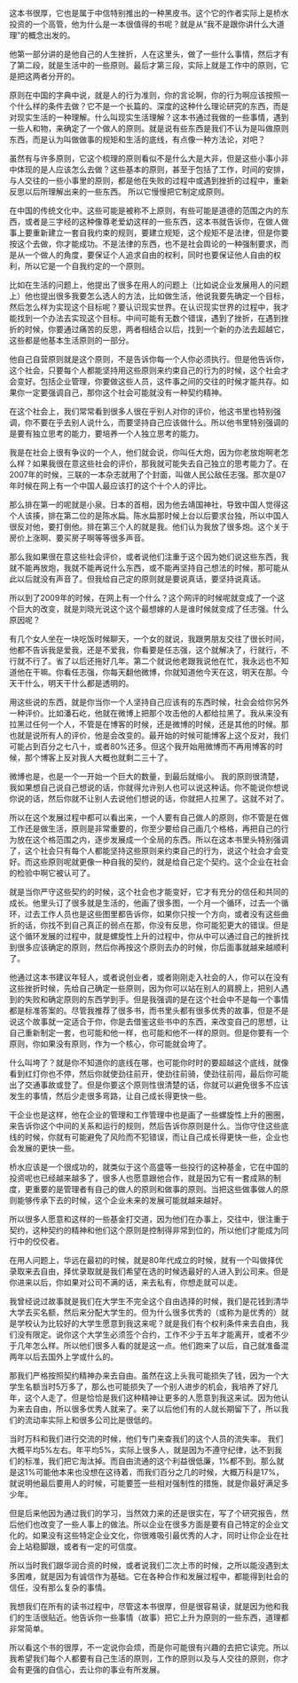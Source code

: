 这本书很厚，它也是属于中信特别推出的一种黑皮书。这个它的作者实际上是桥水投资的一个高管，他为什么是一本很值得的书呢？就是从“我不是跟你讲什么大道理”的概念出发的。

他第一部分讲的是他自己的人生挫折，人在这里头，做了一些什么事情，然后才有了第二段，就是生活中的一些原则。最后才第三段，实际上就是工作中的原则，它是把这两者分开的。

原则在中国的字典中说，就是人的行为准则，你的言论啊，你的行为啊应该按照一个什么样的条件去做？它不是一个长篇的、深度的这种什么理论研究的东西，而是对现实生活的一种理解。什么叫现实生活理解？这本书通过我做的一些事情，遇到一些人和物，来确定了一个做人的原则。就是说有些东西是我们不认为是叫做原则东西，而是认为叫做做事的规矩和生活的底线，有点像一种方法论，对吧？

虽然有与许多原则，它这个梳理的原则看似不是什么大是大非，但是这些小事小非中体现的是人应该怎么去做？这些基本的原则，甚至于包括了工作，时间的安排，与人交往的一些小事里的原则，都是他在失败的过程中或遇到挫折的过程中，重新反思以后所理解出来的一些东西。 所以它慢慢把它制定成原则。

在中国的传统文化中。这些可能是被称不上原则，有些可能是道德的范围之内的东西，或者是三字经的这种像尊老爱幼这样的一些东西，这本书就告诉你，在做人做事上要重新建立一套自我约束的规则，要建立规矩，这个规矩不是法律，但是你要按这个去做，你才能成功。不是法律的东西，也不是社会舆论的一种强制要求，而是从一个做人的角度，要保证个人追求自由的权利，同时也要保证他人自由的权利，所以它是一个自我约定的一个原则。

比如在生活的问题上，他提出了很多在用人的问题上（比如说企业发展用人的问题上）他也提出很多我要怎么选人的方法，比如做生活，他说我要先确定一个目标，然后怎么样为实现这个目标呢？要认识现实世界。在认识现实世界的过程中，我才能找到一个办法去实现这个目标。中间可能有无数个错误，遇到了挫折，在遇到挫折的时候，你要通过痛苦的反思，两者相结合以后，找到一个新的办法去超越它，这些都是他基本生活原则的一部分。

他自己自营原则就是这个原则，不是告诉你每一个人你必须执行。但是他告诉你，这个社会，只要每个人都能坚持用这些原则来约束自己的行为的时候，这个社会才会变好。包括企业管理，你要做这些人员，这件事之间的交往的时候才能共存。如果你一定要强调自己，那你这个社会可能就没有一种契约精神。 

在这个社会上，我们常常看到很多人很在乎别人对你的评价，他这书里也特别强调，你不要在乎去别人说什么，而要坚持自己应该做什么。所以他书里特别强调的是要有独立思考的能力，要培养一个人独立思考的能力。

我是在社会上很有争议的一个人，他们就会说，你叫任大炮，因为你老放炮啊老怎么样？如果我很在意这些社会的评价，那我就可能失去自己独立的思考能力了。在2007年的时候，三联的一本杂志就用了个封面，叫做人民公敌任志强。那次是07年时候在网上有一个中国人最应该打的这个十个人的评比。

那么排在第一的呢就是小泉。日本的首相，因为他去靖国神社，导致中国人觉得这个人该揍，排在第二位的是陈水扁。陈水扁那时候上台以后要求台独，所以中国人很反对他，要打倒他。排在第三个人的就是我。他们认为我放了很多炮。这个关于房价上涨啊、要买房子啊等等很多声音。

那么我如果很在意这些社会评价，或者说他们注重于这个因为她们说这些东西，我就不能再放炮，我就不能再说什么东西，或不能再坚持自己想法的时候，那可能从此以后就没有声音了。但我给自己定的原则就是要说真话，要坚持说真话。 

所以到了2009年的时候，在网上有一个什么？这个网评的时候呢就变成了一个这个巨大的改变，就是刘晓光说这个这个最想嫁的人是谁时候就变成了任志强。什么原因呢？

有几个女人坐在一块吃饭时候聊天，一个女的就说，我跟男朋友交往了很长时间，他都不告诉我是爱我，还是不爱我，你看要是任志强，这个就解决了，行就行，不行就不行了。省了以后还拖好几年。第二个就说他老跟我说他在忙，我永远也不知道他在干嘛。你看任志强，你每天翻他微博，你就知道他今天在这，明天在那。今天干什么，明天干什么都是透明的。

用这些说的东西，就是你当你一个人坚持自己应该有的东西时候，社会会给你另外一种评价。比如潘石屹，他就在微博上把那个攻击他的人都给拉黑了。我从来没有拉黑过任何一个人，不管是在博客的时候，还是微博的时候，还是其他的时候。那也就是说所有人的评价，他是会改变的。最开始的时候可能博客上这个反对，我们可能占到百分之七八十，或者80%还多。但这个我开始用微博而不再用博客的时候，那个博客上反对我人大概也就剩二三十了。

微博也是，也是一个一开始一个巨大的数量，到最后就缩小。 我的原则很清楚，我如果想自己说自己想说的话，你就得允许别人也可以说这种话。你不能说你想说你说的话，然后你就不让别人去说他们想说的话，你就把人拉黑了。这就不对了。

所以在这个发展过程中都可以看出来，一个人要有自己做人的原则，你不管是在做工作还是做生活，原则是非常重要的，你至少要给自己画几个格格，再把自己的行为放在这个格范围之内，逐步发展成一个全局的东西。所以在这本书里头特别强调了，这个社会只有每个人都能坚持这些原则来约束自己的行为，说这个社会才会变好。而这些原则呢就更像一种自我的契约，就是给自己定个契约。这个企业在社会的检验中啊它被认可了。

就是当你严守这些契约的时候，这个社会也才能变好，它才有充分的信任和共同的成长。他里头订了很多就是生活的，他画了很多图，一个月一个循环，过去一个循环，过去工作人员也是这些图里都告诉你，如果你只按一个方向，或者没有这些曲折的话，你找不到自己真正的弱点在那，你没有反思，你可能犯更大的错误。但是这个循环发展的过程中，就是螺旋性上升的过程中，你从中可以通过自己的挫折找到很多应该确定的原则，然后你再按这个原则去办的时候，你后面事就越来越顺利了。 

他通过这本书建议年轻人，或者说创业者，或者刚刚走入社会的人，你可以在没有这些挫折时候，先给自己确定一些原则，因为你可以站在别人的肩膀上，把别人遇到的失败和确定原则的东西学到手。但是我强调的是在这个社会中不是每一个事情都是标准答案的。尽管我推荐了很多书，而书里头都有很多优秀的故事，但是不是说这个故事就一定适合于你，你是去借鉴这些书中的东西，来改变自己的思想，让自己重新制定一套，也可能和他一样，也可能和他不一样的原则。但是你要有一个原则，你如果没有原则，作为一个核心，你可能就会垮了。

什么叫垮了？就是你不知道你的底线在哪，也可能你时时的要超越这个底线，就像看到红灯你也不停，然后你就使劲往前开，使劲往前骑，使劲往前闯，最后你可能出了交通事故或登了。但是你要这个原则性很清楚的话，你就可以避免很多不应该发生的事情，然后少走很多弯路，让自己成长得更快一些。

干企业也是这样，他在企业的管理和工作管理中也是画了一些螺旋性上升的圈圈，来告诉你这个中间的关系和运行的规则，然后告诉你原则是什么。当你守住这些底线的时候，你就有可能避免了风险而不犯错误，而让自己成长得更快一些，企业也会发展的更快一些。 

桥水应该是一个很成功的，就类似于这个高盛等一些投行的这种基金，它在中国的投资呢也已经越来越多了，很多人也愿意跟他合作，就是因为它有一套成熟的制度，更重要的是管理者有自己的做人的原则和做事的原则。当把这些做事做人的原则能够传承下去的时候，这个企业未来的发展可能就越来越好。

所以很多人愿意和这样的一些基金打交道，因为他们在办事上，交往中，很注重于契约，这种契约的精神和他们这个原则是控制得非常到位的，所以他们才能成为同行中的佼佼者。

在用人问题上，华远在最初的时候，就是80年代成立的时候，就有一个叫做择优录取来去自由，择优录取就是我们希望在选的时候选最好的人进入到公司来。但是你进来以后，你如果对公司不满的话，来去私有，你想走就可以走。

我曾经说过故事就是我们在大学生不完全这个自由选择的时候，我们是花钱到清华大学去买名额，然后来分配大学生的。但为什么很多优秀的（或称为是优秀的）就是学校认为比较好的大学生愿意到我这来呢？就是我们有个权利条件来去自由，我们没有限定。说你这个大学生必须签个合约，工作不少于五年才能离开，或者不少于几年怎么样。所以他们很多人看的就是这一点。他们跑来了以后，自己就准备混两年以后去国外上学或什么的。

那我们严格按照契约精神办来去自由。虽然在这上头我可能损失了钱，因为一个大学生名额当时5万多了，那么也可能损失了一个别人进步的机会，我培养了好几年，这个人走了。但是恰恰是我们这种精神让更多的人愿意到我这来试。因为他认为来去自由，所以很多优秀人就来了。来了以后他们有的人就长期留下了，所以我们的流动率实际上和很多公司比是很低的。

当时万科和我们进行交流的时候，他们专门来查我们的这个人员的流失率。 我们大概平均5%左右。年平均5%，实际上很多人，就是因为不遵守纪律，达不到我们的标准，我们把它淘汰掉。而自由流通的这个利益很低廉，1%都不到。那么就是这1%可能他本来也没想在这待着，而我们百分之几的时候，大概万科是17%，就说明他最后要用人的时候，可能要签一些相对强制性的措施，就是你最好满足多少年。

但是后来他因为通过我们的学习，当然效力来的还是很实在，写了个研究报告，然后他们也改变了一些人事上的做法。所以企业在很多方面是要有自己特定的企业文化的。如果没有这些特定企业文化，你很难吸引最优秀的人才，同时让你企业在社会上站稳脚跟，或者有一定的可信度。

所以当时我们跟华润合资的时候，或者说我们二次上市的时候，之所以能没遇到太多困难，就是因为有诚信作为基础。它在各种合作和发展过程中，都能得到社会的信任，没有那么复杂的事情。

我想我们在所有的读书过程中，尽管这本书很厚，但是很容易读，就是因为他和我们的生活很贴近。他告诉你一些事情（故事）把它上升为原则的一些东西，道理都非常简单。

所以看这个书的很厚，不一定说你会烦，而是你可能很有兴趣的去把它读完。所以我希望我们每个人都要有自己生活的原则，工作的原则以及与人交往的原则，你才会有更强的自信心，去让你的事业有所发展。
